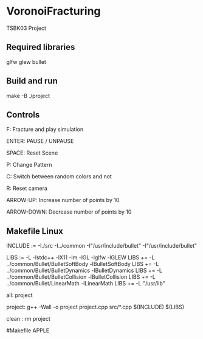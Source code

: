 # VoronoiFracturing
TSBK03 Project

## Required libraries
glfw
glew
bullet


## Build and run
make -B
./project


## Controls

F: Fracture and play simulation

ENTER: PAUSE / UNPAUSE

SPACE: Reset Scene

P: Change Pattern

C: Switch between random colors and not

R: Reset camera

ARROW-UP: Increase number of points by 10

ARROW-DOWN: Decrease number of points by 10

## Makefile Linux
INCLUDE := -I./src -I../common -I"/usr/include/bullet" -I"/usr/include/bullet"

LIBS := -L -lstdc++ -lX11 -lm -lGL -lglfw -lGLEW
LIBS += -L ../common/Bullet/BulletSoftBody -lBulletSoftBody
LIBS += -L ../common/Bullet/BulletDynamics -lBulletDynamics
LIBS += -L ../common/Bullet/BulletCollision -lBulletCollision
LIBS += -L ../common/Bullet/LinearMath -lLinearMath
LIBS += -L "/usr/lib"

all:  project

project:
	g++ -Wall  -o project project.cpp src/*.cpp  $(INCLUDE) $(LIBS)
 
clean :
	rm project

#Makefile APPLE
